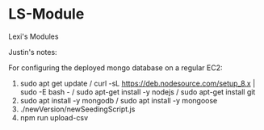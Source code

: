 # LS-Module
Lexi's Modules

Justin's notes:

For configuring the deployed mongo database on a regular EC2:
1. sudo apt get update / curl -sL https://deb.nodesource.com/setup_8.x | sudo -E bash - / sudo apt-get install -y nodejs /  sudo apt-get install git
2. sudo apt install -y mongodb / sudo apt install -y mongoose
3. ./newVersion/newSeedingScript.js
4. npm run upload-csv